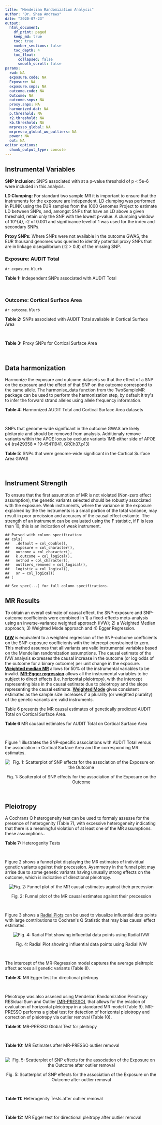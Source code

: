 ```yaml
---
title: "Mendelian Randomization Analysis"
author: "Dr. Shea Andrews"
date: "2020-07-23"
output:
  html_document:
    df_print: paged
    keep_md: true
    toc: true
    number_sections: false
    toc_depth: 4
    toc_float:
      collapsed: false
      smooth_scroll: false
params:
  rwd: NA
  exposure.code: NA
  Exposure: NA
  exposure.snps: NA
  outcome.code: NA
  Outcome: NA
  outcome.snps: NA
  proxy.snps: NA
  harmonized.dat: NA
  p.threshold: NA
  r2.threshold: NA
  kb.threshold: NA
  mrpresso_global: NA
  mrpresso_global_wo_outliers: NA
  power: NA
  out: NA
editor_options:
  chunk_output_type: console
---
```







## Instrumental Variables
**SNP Inclusion:** SNPS associated with at a p-value threshold of p < 5e-6 were included in this analysis.
<br>

**LD Clumping:** For standard two sample MR it is important to ensure that the instruments for the exposure are independent. LD clumping was performed in PLINK using the EUR samples from the 1000 Genomes Project to estimate LD between SNPs, and, amongst SNPs that have an LD above a given threshold, retain only the SNP with the lowest p-value. A clumping window of 10^{4}, r2 of 0.001 and significance level of 1 was used for the index and secondary SNPs.
<br>

**Proxy SNPs:** Where SNPs were not available in the outcome GWAS, the EUR thousand genomes was queried to identify potential proxy SNPs that are in linkage disequilibrium (r2 > 0.8) of the missing SNP.
<br>

### Exposure: AUDIT Total
`#r exposure.blurb`
<br>

**Table 1:** Independent SNPs associated with AUDIT Total
<div data-pagedtable="false">
  <script data-pagedtable-source type="application/json">
{"columns":[{"label":["SNP"],"name":[1],"type":["chr"],"align":["left"]},{"label":["CHROM"],"name":[2],"type":["dbl"],"align":["right"]},{"label":["POS"],"name":[3],"type":["dbl"],"align":["right"]},{"label":["REF"],"name":[4],"type":["chr"],"align":["left"]},{"label":["ALT"],"name":[5],"type":["chr"],"align":["left"]},{"label":["AF"],"name":[6],"type":["dbl"],"align":["right"]},{"label":["BETA"],"name":[7],"type":["dbl"],"align":["right"]},{"label":["SE"],"name":[8],"type":["dbl"],"align":["right"]},{"label":["Z"],"name":[9],"type":["dbl"],"align":["right"]},{"label":["P"],"name":[10],"type":["dbl"],"align":["right"]},{"label":["N"],"name":[11],"type":["dbl"],"align":["right"]},{"label":["TRAIT"],"name":[12],"type":["chr"],"align":["left"]}],"data":[{"1":"rs55847536","2":"1","3":"72248052","4":"A","5":"G","6":"0.39224600","7":"-0.01211140","8":"0.002641534","9":"-4.585","10":"4.545e-06","11":"140945","12":"AUDIT_Total"},{"1":"rs145186401","2":"1","3":"76879585","4":"T","5":"A","6":"0.02301560","7":"0.01278336","8":"0.002633030","9":"4.855","10":"1.203e-06","11":"141716","12":"AUDIT_Total"},{"1":"rs2390440","2":"1","3":"88625312","4":"C","5":"T","6":"0.23443800","7":"-0.01245564","8":"0.002631660","9":"-4.733","10":"2.211e-06","11":"141932","12":"AUDIT_Total"},{"1":"rs11809772","2":"1","3":"181625486","4":"A","5":"C","6":"0.11076800","7":"-0.01367530","8":"0.002654373","9":"-5.152","10":"2.582e-07","11":"139265","12":"AUDIT_Total"},{"1":"rs192227553","2":"1","3":"192064307","4":"G","5":"A","6":"0.01543210","7":"0.01217746","8":"0.002665236","9":"4.569","10":"4.895e-06","11":"138437","12":"AUDIT_Total"},{"1":"rs116258323","2":"1","3":"214449747","4":"C","5":"T","6":"0.04271170","7":"0.01407780","8":"0.002648693","9":"5.315","10":"1.067e-07","11":"139780","12":"AUDIT_Total"},{"1":"rs1260326","2":"2","3":"27730940","4":"T","5":"C","6":"0.61366100","7":"0.01873020","8":"0.002619605","9":"7.150","10":"8.664e-13","11":"141932","12":"AUDIT_Total"},{"1":"rs13389504","2":"2","3":"40369688","4":"T","5":"G","6":"0.18636700","7":"0.01219060","8":"0.002646099","9":"4.607","10":"4.090e-06","11":"140443","12":"AUDIT_Total"},{"1":"rs4953148","2":"2","3":"45152522","4":"A","5":"T","6":"0.39332400","7":"0.01478690","8":"0.002646656","9":"5.587","10":"2.314e-08","11":"139850","12":"AUDIT_Total"},{"1":"rs11677810","2":"2","3":"68066201","4":"C","5":"A","6":"0.25191500","7":"0.01232649","8":"0.002677924","9":"4.603","10":"4.167e-06","11":"137099","12":"AUDIT_Total"},{"1":"rs114658808","2":"2","3":"119423996","4":"G","5":"A","6":"0.05912220","7":"0.01292250","8":"0.002638860","9":"4.897","10":"9.723e-07","11":"141062","12":"AUDIT_Total"},{"1":"rs12474485","2":"2","3":"145810833","4":"A","5":"C","6":"0.25499100","7":"0.01217910","8":"0.002633896","9":"4.624","10":"3.765e-06","11":"141749","12":"AUDIT_Total"},{"1":"rs4853716","2":"2","3":"191361744","4":"C","5":"T","6":"0.82831800","7":"0.01212258","8":"0.002635344","9":"4.600","10":"4.220e-06","11":"141605","12":"AUDIT_Total"},{"1":"rs2302911","2":"2","3":"211455281","4":"A","5":"G","6":"0.45405000","7":"0.01342090","8":"0.002633619","9":"5.096","10":"3.463e-07","11":"141520","12":"AUDIT_Total"},{"1":"rs62244890","2":"3","3":"71611630","4":"T","5":"C","6":"0.37277700","7":"0.01323300","8":"0.002634485","9":"5.023","10":"5.079e-07","11":"141466","12":"AUDIT_Total"},{"1":"rs7618124","2":"3","3":"85548686","4":"A","5":"G","6":"0.71007600","7":"-0.01363860","8":"0.002631407","9":"-5.183","10":"2.187e-07","11":"141713","12":"AUDIT_Total"},{"1":"rs55726529","2":"3","3":"135458327","4":"A","5":"G","6":"0.09938340","7":"-0.01248370","8":"0.002719177","9":"-4.591","10":"4.409e-06","11":"132942","12":"AUDIT_Total"},{"1":"rs1920650","2":"3","3":"160335588","4":"T","5":"C","6":"0.30047400","7":"0.01482480","8":"0.002629442","9":"5.638","10":"1.717e-08","11":"141678","12":"AUDIT_Total"},{"1":"rs11940694","2":"4","3":"39414993","4":"A","5":"G","6":"0.60549300","7":"0.02478080","8":"0.002643005","9":"9.376","10":"6.834e-21","11":"138206","12":"AUDIT_Total"},{"1":"rs144198753","2":"4","3":"99713350","4":"C","5":"T","6":"0.00670047","7":"-0.03076248","8":"0.002606990","9":"-11.800","10":"3.887e-32","11":"140814","12":"AUDIT_Total"},{"1":"rs11733695","2":"4","3":"100122916","4":"G","5":"A","6":"0.00543085","7":"-0.02971133","8":"0.002601920","9":"-11.419","10":"3.370e-30","11":"141581","12":"AUDIT_Total"},{"1":"rs13135092","2":"4","3":"103198082","4":"A","5":"G","6":"0.05434780","7":"-0.01991090","8":"0.002623302","9":"-7.590","10":"3.198e-14","11":"141289","12":"AUDIT_Total"},{"1":"rs6533629","2":"4","3":"113494607","4":"G","5":"A","6":"0.39712300","7":"-0.01294953","8":"0.002671660","9":"-4.847","10":"1.253e-06","11":"137616","12":"AUDIT_Total"},{"1":"rs1457755","2":"5","3":"113637974","4":"T","5":"C","6":"0.55426500","7":"-0.01400920","8":"0.002634787","9":"-5.317","10":"1.056e-07","11":"141273","12":"AUDIT_Total"},{"1":"rs9372625","2":"6","3":"98344031","4":"G","5":"A","6":"0.33467600","7":"0.01403988","8":"0.002642552","9":"5.313","10":"1.080e-07","11":"140438","12":"AUDIT_Total"},{"1":"rs11984030","2":"7","3":"6354656","4":"A","5":"G","6":"0.46143900","7":"-0.01254150","8":"0.002675809","9":"-4.687","10":"2.769e-06","11":"137272","12":"AUDIT_Total"},{"1":"rs10227687","2":"7","3":"38741626","4":"G","5":"A","6":"0.61555200","7":"0.01292938","8":"0.002639727","9":"4.898","10":"9.675e-07","11":"140968","12":"AUDIT_Total"},{"1":"rs79931145","2":"7","3":"137122009","4":"C","5":"T","6":"0.02647810","7":"-0.01248956","8":"0.002631596","9":"-4.746","10":"2.079e-06","11":"141932","12":"AUDIT_Total"},{"1":"rs2622237","2":"7","3":"153489069","4":"A","5":"G","6":"0.39726300","7":"0.01217490","8":"0.002660016","9":"4.577","10":"4.708e-06","11":"138981","12":"AUDIT_Total"},{"1":"rs35040843","2":"8","3":"93341497","4":"C","5":"T","6":"0.30359100","7":"0.01471763","8":"0.002653260","9":"5.547","10":"2.909e-08","11":"139169","12":"AUDIT_Total"},{"1":"rs143011682","2":"8","3":"126831783","4":"A","5":"G","6":"0.11504900","7":"-0.01230210","8":"0.002637111","9":"-4.665","10":"3.084e-06","11":"141378","12":"AUDIT_Total"},{"1":"rs13266268","2":"8","3":"142611971","4":"C","5":"T","6":"0.40148800","7":"-0.01273468","8":"0.002776255","9":"-4.587","10":"4.507e-06","11":"127488","12":"AUDIT_Total"},{"1":"rs3138496","2":"9","3":"92219801","4":"C","5":"T","6":"0.05003810","7":"0.01294572","8":"0.002630710","9":"4.921","10":"8.598e-07","11":"141932","12":"AUDIT_Total"},{"1":"rs148575582","2":"9","3":"122062643","4":"T","5":"C","6":"0.01686620","7":"0.01275960","8":"0.002657686","9":"4.801","10":"1.578e-06","11":"139105","12":"AUDIT_Total"},{"1":"rs147311119","2":"10","3":"9404825","4":"C","5":"G","6":"0.03336960","7":"-0.01216210","8":"0.002634200","9":"-4.617","10":"3.898e-06","11":"141720","12":"AUDIT_Total"},{"1":"rs7078436","2":"10","3":"30378863","4":"A","5":"G","6":"0.27403000","7":"-0.01508130","8":"0.002628329","9":"-5.738","10":"9.583e-09","11":"141745","12":"AUDIT_Total"},{"1":"rs2017064","2":"11","3":"41455386","4":"C","5":"T","6":"0.67373700","7":"0.01247393","8":"0.002663662","9":"4.683","10":"2.823e-06","11":"138540","12":"AUDIT_Total"},{"1":"rs2293576","2":"11","3":"47434986","4":"G","5":"A","6":"0.32902900","7":"0.01535348","8":"0.002632176","9":"5.833","10":"5.454e-09","11":"141275","12":"AUDIT_Total"},{"1":"rs12795307","2":"11","3":"72506324","4":"G","5":"A","6":"0.26040100","7":"0.01208207","8":"0.002635705","9":"4.584","10":"4.572e-06","11":"141575","12":"AUDIT_Total"},{"1":"rs7948028","2":"11","3":"113328681","4":"A","5":"C","6":"0.27900700","7":"-0.01389140","8":"0.002638447","9":"-5.265","10":"1.406e-07","11":"140906","12":"AUDIT_Total"},{"1":"rs1042725","2":"12","3":"66358347","4":"C","5":"T","6":"0.45995600","7":"-0.01217656","8":"0.002632200","9":"-4.626","10":"3.725e-06","11":"141932","12":"AUDIT_Total"},{"1":"rs73519744","2":"13","3":"71536531","4":"A","5":"G","6":"0.05117970","7":"0.01327340","8":"0.002640430","9":"5.027","10":"4.987e-07","11":"140822","12":"AUDIT_Total"},{"1":"rs117750242","2":"13","3":"109806518","4":"C","5":"T","6":"0.00706522","7":"0.01237358","8":"0.002641105","9":"4.685","10":"2.794e-06","11":"140936","12":"AUDIT_Total"},{"1":"rs1319338","2":"15","3":"26449418","4":"T","5":"A","6":"0.06694640","7":"-0.01299030","8":"0.002633347","9":"-4.933","10":"8.104e-07","11":"141639","12":"AUDIT_Total"},{"1":"rs701455","2":"15","3":"46816049","4":"G","5":"A","6":"0.57415500","7":"-0.01327660","8":"0.002630072","9":"-5.048","10":"4.464e-07","11":"141932","12":"AUDIT_Total"},{"1":"rs72771074","2":"16","3":"20002523","4":"A","5":"C","6":"0.29574400","7":"0.01409940","8":"0.002639345","9":"5.342","10":"9.197e-08","11":"140767","12":"AUDIT_Total"},{"1":"rs11862597","2":"16","3":"30490854","4":"G","5":"A","6":"0.12386200","7":"-0.01322155","8":"0.002630631","9":"-5.026","10":"4.997e-07","11":"141883","12":"AUDIT_Total"},{"1":"rs74980679","2":"16","3":"71779310","4":"G","5":"T","6":"0.12050800","7":"0.01219096","8":"0.002635883","9":"4.625","10":"3.747e-06","11":"141533","12":"AUDIT_Total"},{"1":"rs12936842","2":"17","3":"7553383","4":"A","5":"T","6":"0.26744600","7":"-0.01245840","8":"0.002658641","9":"-4.686","10":"2.790e-06","11":"139067","12":"AUDIT_Total"},{"1":"rs62062288","2":"17","3":"44096553","4":"G","5":"A","6":"0.13753600","7":"-0.01645099","8":"0.002650821","9":"-6.206","10":"5.430e-10","11":"139072","12":"AUDIT_Total"},{"1":"rs6507054","2":"18","3":"31248323","4":"T","5":"C","6":"0.56820000","7":"-0.01236280","8":"0.002637114","9":"-4.688","10":"2.754e-06","11":"141365","12":"AUDIT_Total"},{"1":"rs492602","2":"19","3":"49206417","4":"A","5":"G","6":"0.38356900","7":"0.01463750","8":"0.002627447","9":"5.571","10":"2.526e-08","11":"141932","12":"AUDIT_Total"},{"1":"rs12329964","2":"22","3":"19959033","4":"G","5":"A","6":"0.16630300","7":"0.01224455","8":"0.002636070","9":"4.645","10":"3.409e-06","11":"141502","12":"AUDIT_Total"},{"1":"rs2412970","2":"22","3":"30486826","4":"A","5":"G","6":"0.52143100","7":"0.01219000","8":"0.002632824","9":"4.630","10":"3.654e-06","11":"141862","12":"AUDIT_Total"},{"1":"rs9607805","2":"22","3":"41854446","4":"C","5":"T","6":"0.73870300","7":"0.01410817","8":"0.002640990","9":"5.342","10":"9.205e-08","11":"140590","12":"AUDIT_Total"}],"options":{"columns":{"min":{},"max":[10]},"rows":{"min":[10],"max":[10]},"pages":{}}}
  </script>
</div>
<br>

### Outcome: Cortical Surface Area
`#r outcome.blurb`
<br>

**Table 2:** SNPs associated with AUDIT Total avaliable in Cortical Surface Area
<div data-pagedtable="false">
  <script data-pagedtable-source type="application/json">
{"columns":[{"label":["SNP"],"name":[1],"type":["chr"],"align":["left"]},{"label":["CHROM"],"name":[2],"type":["dbl"],"align":["right"]},{"label":["POS"],"name":[3],"type":["dbl"],"align":["right"]},{"label":["REF"],"name":[4],"type":["chr"],"align":["left"]},{"label":["ALT"],"name":[5],"type":["chr"],"align":["left"]},{"label":["AF"],"name":[6],"type":["dbl"],"align":["right"]},{"label":["BETA"],"name":[7],"type":["dbl"],"align":["right"]},{"label":["SE"],"name":[8],"type":["dbl"],"align":["right"]},{"label":["Z"],"name":[9],"type":["dbl"],"align":["right"]},{"label":["P"],"name":[10],"type":["dbl"],"align":["right"]},{"label":["N"],"name":[11],"type":["dbl"],"align":["right"]},{"label":["TRAIT"],"name":[12],"type":["chr"],"align":["left"]}],"data":[{"1":"rs55847536","2":"1","3":"72248052","4":"A","5":"G","6":"0.4213","7":"6.8758","8":"113.6226","9":"0.0605144","10":"9.517e-01","11":"31816","12":"Cortical_Surface_Area"},{"1":"rs145186401","2":"1","3":"76879585","4":"T","5":"A","6":"0.0117","7":"62.3864","8":"601.5590","9":"0.1037079","10":"9.174e-01","11":"27902","12":"Cortical_Surface_Area"},{"1":"rs2390440","2":"1","3":"88625312","4":"C","5":"T","6":"0.2310","7":"-98.2376","8":"129.5730","9":"-0.7581641","10":"4.484e-01","11":"32176","12":"Cortical_Surface_Area"},{"1":"rs11809772","2":"1","3":"181625486","4":"A","5":"C","6":"0.1372","7":"-81.8254","8":"160.8238","9":"-0.5087890","10":"6.109e-01","11":"32585","12":"Cortical_Surface_Area"},{"1":"rs192227553","2":"1","3":"192064307","4":"G","5":"A","6":"0.0188","7":"154.6325","8":"575.2283","9":"0.2688194","10":"7.881e-01","11":"21283","12":"Cortical_Surface_Area"},{"1":"rs116258323","2":"1","3":"214449747","4":"C","5":"T","6":"0.0590","7":"115.1444","8":"242.7804","9":"0.4742739","10":"6.353e-01","11":"32176","12":"Cortical_Surface_Area"},{"1":"rs1260326","2":"2","3":"27730940","4":"T","5":"C","6":"0.6046","7":"48.6835","8":"111.7372","9":"0.4356960","10":"6.631e-01","11":"32176","12":"Cortical_Surface_Area"},{"1":"rs13389504","2":"2","3":"40369688","4":"T","5":"G","6":"0.1930","7":"207.0100","8":"138.6608","9":"1.4929200","10":"1.355e-01","11":"32176","12":"Cortical_Surface_Area"},{"1":"rs4953148","2":"2","3":"45152522","4":"A","5":"T","6":"0.3179","7":"216.7060","8":"118.7964","9":"1.8241800","10":"6.813e-02","11":"32176","12":"Cortical_Surface_Area"},{"1":"rs11677810","2":"2","3":"68066201","4":"C","5":"A","6":"0.2462","7":"204.5349","8":"133.0018","9":"1.5378356","10":"1.241e-01","11":"31816","12":"Cortical_Surface_Area"},{"1":"rs114658808","2":"2","3":"119423996","4":"G","5":"A","6":"0.0327","7":"632.2318","8":"332.5157","9":"1.9013592","10":"5.725e-02","11":"32176","12":"Cortical_Surface_Area"},{"1":"rs12474485","2":"2","3":"145810833","4":"A","5":"C","6":"0.3104","7":"192.5130","8":"117.8358","9":"1.6337400","10":"1.023e-01","11":"32176","12":"Cortical_Surface_Area"},{"1":"rs4853716","2":"2","3":"191361744","4":"C","5":"T","6":"0.7635","7":"-150.9932","8":"131.3484","9":"-1.1495625","10":"2.503e-01","11":"30818","12":"Cortical_Surface_Area"},{"1":"rs2302911","2":"2","3":"211455281","4":"A","5":"G","6":"0.4876","7":"175.0390","8":"111.2980","9":"1.5727000","10":"1.158e-01","11":"30818","12":"Cortical_Surface_Area"},{"1":"rs62244890","2":"3","3":"71611630","4":"T","5":"C","6":"0.4100","7":"358.9870","8":"111.6259","9":"3.2159900","10":"1.300e-03","11":"32176","12":"Cortical_Surface_Area"},{"1":"rs7618124","2":"3","3":"85548686","4":"A","5":"G","6":"0.6491","7":"-204.0780","8":"114.9844","9":"-1.7748300","10":"7.593e-02","11":"32176","12":"Cortical_Surface_Area"},{"1":"rs55726529","2":"3","3":"135458327","4":"A","5":"G","6":"0.1059","7":"16.2077","8":"207.8597","9":"0.0779742","10":"9.378e-01","11":"29381","12":"Cortical_Surface_Area"},{"1":"rs1920650","2":"3","3":"160335588","4":"T","5":"C","6":"0.3014","7":"108.1950","8":"118.8333","9":"0.9104810","10":"3.626e-01","11":"32176","12":"Cortical_Surface_Area"},{"1":"rs11940694","2":"4","3":"39414993","4":"A","5":"G","6":"0.5892","7":"-94.7533","8":"111.1163","9":"-0.8527400","10":"3.938e-01","11":"32176","12":"Cortical_Surface_Area"},{"1":"rs11733695","2":"4","3":"100122916","4":"G","5":"A","6":"0.0148","7":"-411.3765","8":"528.0505","9":"-0.7790476","10":"4.360e-01","11":"29608","12":"Cortical_Surface_Area"},{"1":"rs13135092","2":"4","3":"103198082","4":"A","5":"G","6":"0.0781","7":"876.4060","8":"214.1914","9":"4.0917000","10":"4.282e-05","11":"32176","12":"Cortical_Surface_Area"},{"1":"rs6533629","2":"4","3":"113494607","4":"G","5":"A","6":"0.4227","7":"-181.7450","8":"112.0588","9":"-1.6218717","10":"1.048e-01","11":"32176","12":"Cortical_Surface_Area"},{"1":"rs1457755","2":"5","3":"113637974","4":"T","5":"C","6":"0.5634","7":"-26.3178","8":"109.9293","9":"-0.2394070","10":"8.108e-01","11":"32176","12":"Cortical_Surface_Area"},{"1":"rs9372625","2":"6","3":"98344031","4":"G","5":"A","6":"0.3803","7":"17.7999","8":"114.4507","9":"0.1555246","10":"8.764e-01","11":"32176","12":"Cortical_Surface_Area"},{"1":"rs11984030","2":"7","3":"6354656","4":"A","5":"G","6":"0.4524","7":"-26.1216","8":"119.0099","9":"-0.2194910","10":"8.263e-01","11":"31007","12":"Cortical_Surface_Area"},{"1":"rs10227687","2":"7","3":"38741626","4":"G","5":"A","6":"0.5914","7":"-125.6005","8":"111.5882","9":"-1.1255715","10":"2.603e-01","11":"32176","12":"Cortical_Surface_Area"},{"1":"rs2622237","2":"7","3":"153489069","4":"A","5":"G","6":"0.4098","7":"-85.6996","8":"139.3434","9":"-0.6150240","10":"5.385e-01","11":"23432","12":"Cortical_Surface_Area"},{"1":"rs35040843","2":"8","3":"93341497","4":"C","5":"T","6":"0.2806","7":"383.4658","8":"123.5514","9":"3.1036945","10":"1.911e-03","11":"32176","12":"Cortical_Surface_Area"},{"1":"rs143011682","2":"8","3":"126831783","4":"A","5":"G","6":"0.1192","7":"40.2834","8":"211.1503","9":"0.1907810","10":"8.487e-01","11":"22230","12":"Cortical_Surface_Area"},{"1":"rs13266268","2":"8","3":"142611971","4":"C","5":"T","6":"0.3749","7":"36.0441","8":"118.3839","9":"0.3044679","10":"7.608e-01","11":"32176","12":"Cortical_Surface_Area"},{"1":"rs3138496","2":"9","3":"92219801","4":"C","5":"T","6":"0.0652","7":"378.4589","8":"255.3729","9":"1.4819854","10":"1.383e-01","11":"29918","12":"Cortical_Surface_Area"},{"1":"rs148575582","2":"9","3":"122062643","4":"T","5":"C","6":"0.0251","7":"-564.7770","8":"472.4791","9":"-1.1953500","10":"2.320e-01","11":"22738","12":"Cortical_Surface_Area"},{"1":"rs147311119","2":"10","3":"9404825","4":"C","5":"G","6":"0.0286","7":"135.7780","8":"342.4026","9":"0.3965460","10":"6.917e-01","11":"32176","12":"Cortical_Surface_Area"},{"1":"rs7078436","2":"10","3":"30378863","4":"A","5":"G","6":"0.3437","7":"-186.6500","8":"115.4199","9":"-1.6171400","10":"1.058e-01","11":"32176","12":"Cortical_Surface_Area"},{"1":"rs2017064","2":"11","3":"41455386","4":"C","5":"T","6":"0.6217","7":"-246.3479","8":"117.4582","9":"-2.0973240","10":"3.596e-02","11":"32176","12":"Cortical_Surface_Area"},{"1":"rs2293576","2":"11","3":"47434986","4":"G","5":"A","6":"0.3350","7":"-99.1652","8":"115.8933","9":"-0.8556595","10":"3.922e-01","11":"32176","12":"Cortical_Surface_Area"},{"1":"rs12795307","2":"11","3":"72506324","4":"G","5":"A","6":"0.3354","7":"173.6775","8":"116.5275","9":"1.4904422","10":"1.361e-01","11":"32176","12":"Cortical_Surface_Area"},{"1":"rs7948028","2":"11","3":"113328681","4":"A","5":"C","6":"0.3694","7":"164.5370","8":"113.4649","9":"1.4501100","10":"1.470e-01","11":"32176","12":"Cortical_Surface_Area"},{"1":"rs1042725","2":"12","3":"66358347","4":"C","5":"T","6":"0.4932","7":"-979.5130","8":"109.6562","9":"-8.9325820","10":"4.162e-19","11":"32176","12":"Cortical_Surface_Area"},{"1":"rs73519744","2":"13","3":"71536531","4":"A","5":"G","6":"0.0657","7":"270.4780","8":"233.7310","9":"1.1572200","10":"2.472e-01","11":"31984","12":"Cortical_Surface_Area"},{"1":"rs117750242","2":"13","3":"109806518","4":"C","5":"T","6":"0.0139","7":"-194.5947","8":"616.7111","9":"-0.3155362","10":"7.524e-01","11":"21063","12":"Cortical_Surface_Area"},{"1":"rs1319338","2":"15","3":"26449418","4":"T","5":"A","6":"0.0873","7":"130.7006","8":"203.9920","9":"0.6407143","10":"5.217e-01","11":"31790","12":"Cortical_Surface_Area"},{"1":"rs701455","2":"15","3":"46816049","4":"G","5":"A","6":"0.5432","7":"-238.7776","8":"112.1619","9":"-2.1288655","10":"3.327e-02","11":"32176","12":"Cortical_Surface_Area"},{"1":"rs72771074","2":"16","3":"20002523","4":"A","5":"C","6":"0.2593","7":"186.9760","8":"127.8899","9":"1.4620100","10":"1.437e-01","11":"32176","12":"Cortical_Surface_Area"},{"1":"rs11862597","2":"16","3":"30490854","4":"G","5":"A","6":"0.1389","7":"-340.3664","8":"165.8967","9":"-2.0516767","10":"4.020e-02","11":"30040","12":"Cortical_Surface_Area"},{"1":"rs74980679","2":"16","3":"71779310","4":"G","5":"T","6":"0.1400","7":"-47.9553","8":"162.9844","9":"-0.2942325","10":"7.686e-01","11":"31943","12":"Cortical_Surface_Area"},{"1":"rs12936842","2":"17","3":"7553383","4":"A","5":"T","6":"0.3069","7":"-91.4001","8":"123.9825","9":"-0.7372020","10":"4.610e-01","11":"32176","12":"Cortical_Surface_Area"},{"1":"rs6507054","2":"18","3":"31248323","4":"T","5":"C","6":"0.5855","7":"-184.0290","8":"111.4039","9":"-1.6519100","10":"9.855e-02","11":"32176","12":"Cortical_Surface_Area"},{"1":"rs492602","2":"19","3":"49206417","4":"A","5":"G","6":"0.4797","7":"-14.9980","8":"111.0313","9":"-0.1350790","10":"8.925e-01","11":"32176","12":"Cortical_Surface_Area"},{"1":"rs12329964","2":"22","3":"19959033","4":"G","5":"A","6":"0.1634","7":"-309.3587","8":"147.0225","9":"-2.1041589","10":"3.536e-02","11":"32176","12":"Cortical_Surface_Area"},{"1":"rs2412970","2":"22","3":"30486826","4":"A","5":"G","6":"0.4546","7":"56.8582","8":"109.1608","9":"0.5208660","10":"6.025e-01","11":"32176","12":"Cortical_Surface_Area"},{"1":"rs9607805","2":"22","3":"41854446","4":"C","5":"T","6":"0.7167","7":"285.8707","8":"126.3018","9":"2.2633937","10":"2.361e-02","11":"32176","12":"Cortical_Surface_Area"},{"1":"rs144198753","2":"NA","3":"NA","4":"NA","5":"NA","6":"NA","7":"NA","8":"NA","9":"NA","10":"NA","11":"NA","12":"NA"},{"1":"rs79931145","2":"NA","3":"NA","4":"NA","5":"NA","6":"NA","7":"NA","8":"NA","9":"NA","10":"NA","11":"NA","12":"NA"},{"1":"rs62062288","2":"NA","3":"NA","4":"NA","5":"NA","6":"NA","7":"NA","8":"NA","9":"NA","10":"NA","11":"NA","12":"NA"}],"options":{"columns":{"min":{},"max":[10]},"rows":{"min":[10],"max":[10]},"pages":{}}}
  </script>
</div>
<br>

**Table 3:** Proxy SNPs for Cortical Surface Area
<div data-pagedtable="false">
  <script data-pagedtable-source type="application/json">
{"columns":[{"label":["proxy.outcome"],"name":[1],"type":["lgl"],"align":["right"]},{"label":["target_snp"],"name":[2],"type":["chr"],"align":["left"]},{"label":["proxy_snp"],"name":[3],"type":["lgl"],"align":["right"]},{"label":["ld.r2"],"name":[4],"type":["lgl"],"align":["right"]},{"label":["Dprime"],"name":[5],"type":["lgl"],"align":["right"]},{"label":["ref.proxy"],"name":[6],"type":["lgl"],"align":["right"]},{"label":["alt.proxy"],"name":[7],"type":["lgl"],"align":["right"]},{"label":["CHROM"],"name":[8],"type":["lgl"],"align":["right"]},{"label":["POS"],"name":[9],"type":["lgl"],"align":["right"]},{"label":["ALT.proxy"],"name":[10],"type":["lgl"],"align":["right"]},{"label":["REF.proxy"],"name":[11],"type":["lgl"],"align":["right"]},{"label":["AF"],"name":[12],"type":["lgl"],"align":["right"]},{"label":["BETA"],"name":[13],"type":["lgl"],"align":["right"]},{"label":["SE"],"name":[14],"type":["lgl"],"align":["right"]},{"label":["P"],"name":[15],"type":["lgl"],"align":["right"]},{"label":["N"],"name":[16],"type":["lgl"],"align":["right"]},{"label":["ref"],"name":[17],"type":["lgl"],"align":["right"]},{"label":["alt"],"name":[18],"type":["lgl"],"align":["right"]},{"label":["ALT"],"name":[19],"type":["lgl"],"align":["right"]},{"label":["REF"],"name":[20],"type":["lgl"],"align":["right"]},{"label":["PHASE"],"name":[21],"type":["lgl"],"align":["right"]}],"data":[{"1":"NA","2":"rs144198753","3":"NA","4":"NA","5":"NA","6":"NA","7":"NA","8":"NA","9":"NA","10":"NA","11":"NA","12":"NA","13":"NA","14":"NA","15":"NA","16":"NA","17":"NA","18":"NA","19":"NA","20":"NA","21":"NA"},{"1":"NA","2":"rs79931145","3":"NA","4":"NA","5":"NA","6":"NA","7":"NA","8":"NA","9":"NA","10":"NA","11":"NA","12":"NA","13":"NA","14":"NA","15":"NA","16":"NA","17":"NA","18":"NA","19":"NA","20":"NA","21":"NA"},{"1":"NA","2":"rs62062288","3":"NA","4":"NA","5":"NA","6":"NA","7":"NA","8":"NA","9":"NA","10":"NA","11":"NA","12":"NA","13":"NA","14":"NA","15":"NA","16":"NA","17":"NA","18":"NA","19":"NA","20":"NA","21":"NA"}],"options":{"columns":{"min":{},"max":[10]},"rows":{"min":[10],"max":[10]},"pages":{}}}
  </script>
</div>
<br>

## Data harmonization
Harmonize the exposure and outcome datasets so that the effect of a SNP on the exposure and the effect of that SNP on the outcome correspond to the same allele. The harmonise_data function from the TwoSampleMR package can be used to perform the harmonization step, by default it try's to infer the forward strand alleles using allele frequency information.
<br>

**Table 4:** Harmonized AUDIT Total and Cortical Surface Area datasets
<div data-pagedtable="false">
  <script data-pagedtable-source type="application/json">
{"columns":[{"label":["SNP"],"name":[1],"type":["chr"],"align":["left"]},{"label":["effect_allele.exposure"],"name":[2],"type":["chr"],"align":["left"]},{"label":["other_allele.exposure"],"name":[3],"type":["chr"],"align":["left"]},{"label":["effect_allele.outcome"],"name":[4],"type":["chr"],"align":["left"]},{"label":["other_allele.outcome"],"name":[5],"type":["chr"],"align":["left"]},{"label":["beta.exposure"],"name":[6],"type":["dbl"],"align":["right"]},{"label":["beta.outcome"],"name":[7],"type":["dbl"],"align":["right"]},{"label":["eaf.exposure"],"name":[8],"type":["dbl"],"align":["right"]},{"label":["eaf.outcome"],"name":[9],"type":["dbl"],"align":["right"]},{"label":["remove"],"name":[10],"type":["lgl"],"align":["right"]},{"label":["palindromic"],"name":[11],"type":["lgl"],"align":["right"]},{"label":["ambiguous"],"name":[12],"type":["lgl"],"align":["right"]},{"label":["id.outcome"],"name":[13],"type":["chr"],"align":["left"]},{"label":["chr.outcome"],"name":[14],"type":["dbl"],"align":["right"]},{"label":["pos.outcome"],"name":[15],"type":["dbl"],"align":["right"]},{"label":["se.outcome"],"name":[16],"type":["dbl"],"align":["right"]},{"label":["z.outcome"],"name":[17],"type":["dbl"],"align":["right"]},{"label":["pval.outcome"],"name":[18],"type":["dbl"],"align":["right"]},{"label":["samplesize.outcome"],"name":[19],"type":["dbl"],"align":["right"]},{"label":["outcome"],"name":[20],"type":["chr"],"align":["left"]},{"label":["mr_keep.outcome"],"name":[21],"type":["lgl"],"align":["right"]},{"label":["pval_origin.outcome"],"name":[22],"type":["chr"],"align":["left"]},{"label":["chr.exposure"],"name":[23],"type":["dbl"],"align":["right"]},{"label":["pos.exposure"],"name":[24],"type":["dbl"],"align":["right"]},{"label":["se.exposure"],"name":[25],"type":["dbl"],"align":["right"]},{"label":["z.exposure"],"name":[26],"type":["dbl"],"align":["right"]},{"label":["pval.exposure"],"name":[27],"type":["dbl"],"align":["right"]},{"label":["samplesize.exposure"],"name":[28],"type":["dbl"],"align":["right"]},{"label":["exposure"],"name":[29],"type":["chr"],"align":["left"]},{"label":["mr_keep.exposure"],"name":[30],"type":["lgl"],"align":["right"]},{"label":["pval_origin.exposure"],"name":[31],"type":["chr"],"align":["left"]},{"label":["id.exposure"],"name":[32],"type":["chr"],"align":["left"]},{"label":["action"],"name":[33],"type":["dbl"],"align":["right"]},{"label":["mr_keep"],"name":[34],"type":["lgl"],"align":["right"]},{"label":["pt"],"name":[35],"type":["dbl"],"align":["right"]},{"label":["pleitropy_keep"],"name":[36],"type":["lgl"],"align":["right"]},{"label":["mrpresso_RSSobs"],"name":[37],"type":["dbl"],"align":["right"]},{"label":["mrpresso_pval"],"name":[38],"type":["chr"],"align":["left"]},{"label":["mrpresso_keep"],"name":[39],"type":["lgl"],"align":["right"]}],"data":[{"1":"rs10227687","2":"A","3":"G","4":"A","5":"G","6":"0.01292938","7":"-125.6005","8":"0.61555200","9":"0.5914","10":"FALSE","11":"FALSE","12":"FALSE","13":"wv2rQa","14":"7","15":"38741626","16":"111.5882","17":"-1.1255715","18":"2.603e-01","19":"32176","20":"Grasby2020surfarea","21":"TRUE","22":"reported","23":"7","24":"38741626","25":"0.002639727","26":"4.898","27":"9.675e-07","28":"140968","29":"SanchezRoige2019auditt23andMe","30":"TRUE","31":"reported","32":"z5r2kf","33":"2","34":"TRUE","35":"5e-06","36":"TRUE","37":"3.590763e+04","38":"1","39":"TRUE"},{"1":"rs1042725","2":"T","3":"C","4":"T","5":"C","6":"-0.01217656","7":"-979.5130","8":"0.45995600","9":"0.4932","10":"FALSE","11":"FALSE","12":"FALSE","13":"wv2rQa","14":"12","15":"66358347","16":"109.6562","17":"-8.9325820","18":"4.162e-19","19":"32176","20":"Grasby2020surfarea","21":"TRUE","22":"reported","23":"12","24":"66358347","25":"0.002632200","26":"-4.626","27":"3.725e-06","28":"141932","29":"SanchezRoige2019auditt23andMe","30":"TRUE","31":"reported","32":"z5r2kf","33":"2","34":"TRUE","35":"5e-06","36":"FALSE","37":"NA","38":"NA","39":"NA"},{"1":"rs114658808","2":"A","3":"G","4":"A","5":"G","6":"0.01292250","7":"632.2318","8":"0.05912220","9":"0.0327","10":"FALSE","11":"FALSE","12":"FALSE","13":"wv2rQa","14":"2","15":"119423996","16":"332.5157","17":"1.9013592","18":"5.725e-02","19":"32176","20":"Grasby2020surfarea","21":"TRUE","22":"reported","23":"2","24":"119423996","25":"0.002638860","26":"4.897","27":"9.723e-07","28":"141062","29":"SanchezRoige2019auditt23andMe","30":"TRUE","31":"reported","32":"z5r2kf","33":"2","34":"TRUE","35":"5e-06","36":"TRUE","37":"3.303256e+05","38":"1","39":"TRUE"},{"1":"rs116258323","2":"T","3":"C","4":"T","5":"C","6":"0.01407780","7":"115.1444","8":"0.04271170","9":"0.0590","10":"FALSE","11":"FALSE","12":"FALSE","13":"wv2rQa","14":"1","15":"214449747","16":"242.7804","17":"0.4742739","18":"6.353e-01","19":"32176","20":"Grasby2020surfarea","21":"TRUE","22":"reported","23":"1","24":"214449747","25":"0.002648693","26":"5.315","27":"1.067e-07","28":"139780","29":"SanchezRoige2019auditt23andMe","30":"TRUE","31":"reported","32":"z5r2kf","33":"2","34":"TRUE","35":"5e-06","36":"TRUE","37":"2.607900e+03","38":"1","39":"TRUE"},{"1":"rs11677810","2":"A","3":"C","4":"A","5":"C","6":"0.01232649","7":"204.5349","8":"0.25191500","9":"0.2462","10":"FALSE","11":"FALSE","12":"FALSE","13":"wv2rQa","14":"2","15":"68066201","16":"133.0018","17":"1.5378356","18":"1.241e-01","19":"31816","20":"Grasby2020surfarea","21":"TRUE","22":"reported","23":"2","24":"68066201","25":"0.002677924","26":"4.603","27":"4.167e-06","28":"137099","29":"SanchezRoige2019auditt23andMe","30":"TRUE","31":"reported","32":"z5r2kf","33":"2","34":"TRUE","35":"5e-06","36":"TRUE","37":"2.266915e+04","38":"1","39":"TRUE"},{"1":"rs11733695","2":"A","3":"G","4":"A","5":"G","6":"-0.02971133","7":"-411.3765","8":"0.00543085","9":"0.0148","10":"FALSE","11":"FALSE","12":"FALSE","13":"wv2rQa","14":"4","15":"100122916","16":"528.0505","17":"-0.7790476","18":"4.360e-01","19":"29608","20":"Grasby2020surfarea","21":"TRUE","22":"reported","23":"4","24":"100122916","25":"0.002601920","26":"-11.419","27":"3.370e-30","28":"141581","29":"SanchezRoige2019auditt23andMe","30":"TRUE","31":"reported","32":"z5r2kf","33":"2","34":"TRUE","35":"5e-06","36":"TRUE","37":"7.678605e+04","38":"1","39":"TRUE"},{"1":"rs117750242","2":"T","3":"C","4":"T","5":"C","6":"0.01237358","7":"-194.5947","8":"0.00706522","9":"0.0139","10":"FALSE","11":"FALSE","12":"FALSE","13":"wv2rQa","14":"13","15":"109806518","16":"616.7111","17":"-0.3155362","18":"7.524e-01","19":"21063","20":"Grasby2020surfarea","21":"TRUE","22":"reported","23":"13","24":"109806518","25":"0.002641105","26":"4.685","27":"2.794e-06","28":"140936","29":"SanchezRoige2019auditt23andMe","30":"TRUE","31":"reported","32":"z5r2kf","33":"2","34":"TRUE","35":"5e-06","36":"TRUE","37":"6.319448e+04","38":"1","39":"TRUE"},{"1":"rs11809772","2":"C","3":"A","4":"C","5":"A","6":"-0.01367530","7":"-81.8254","8":"0.11076800","9":"0.1372","10":"FALSE","11":"FALSE","12":"FALSE","13":"wv2rQa","14":"1","15":"181625486","16":"160.8238","17":"-0.5087890","18":"6.109e-01","19":"32585","20":"Grasby2020surfarea","21":"TRUE","22":"reported","23":"1","24":"181625486","25":"0.002654373","26":"-5.152","27":"2.582e-07","28":"139265","29":"SanchezRoige2019auditt23andMe","30":"TRUE","31":"reported","32":"z5r2kf","33":"2","34":"TRUE","35":"5e-06","36":"TRUE","37":"3.815353e+02","38":"1","39":"TRUE"},{"1":"rs11862597","2":"A","3":"G","4":"A","5":"G","6":"-0.01322155","7":"-340.3664","8":"0.12386200","9":"0.1389","10":"FALSE","11":"FALSE","12":"FALSE","13":"wv2rQa","14":"16","15":"30490854","16":"165.8967","17":"-2.0516767","18":"4.020e-02","19":"30040","20":"Grasby2020surfarea","21":"TRUE","22":"reported","23":"16","24":"30490854","25":"0.002630631","26":"-5.026","27":"4.997e-07","28":"141883","29":"SanchezRoige2019auditt23andMe","30":"TRUE","31":"reported","32":"z5r2kf","33":"2","34":"TRUE","35":"5e-06","36":"TRUE","37":"8.022722e+04","38":"1","39":"TRUE"},{"1":"rs11940694","2":"G","3":"A","4":"G","5":"A","6":"0.02478080","7":"-94.7533","8":"0.60549300","9":"0.5892","10":"FALSE","11":"FALSE","12":"FALSE","13":"wv2rQa","14":"4","15":"39414993","16":"111.1163","17":"-0.8527400","18":"3.938e-01","19":"32176","20":"Grasby2020surfarea","21":"TRUE","22":"reported","23":"4","24":"39414993","25":"0.002643005","26":"9.376","27":"6.834e-21","28":"138206","29":"SanchezRoige2019auditt23andMe","30":"TRUE","31":"reported","32":"z5r2kf","33":"2","34":"TRUE","35":"5e-06","36":"TRUE","37":"5.262810e+04","38":"1","39":"TRUE"},{"1":"rs11984030","2":"G","3":"A","4":"G","5":"A","6":"-0.01254150","7":"-26.1216","8":"0.46143900","9":"0.4524","10":"FALSE","11":"FALSE","12":"FALSE","13":"wv2rQa","14":"7","15":"6354656","16":"119.0099","17":"-0.2194910","18":"8.263e-01","19":"31007","20":"Grasby2020surfarea","21":"TRUE","22":"reported","23":"7","24":"6354656","25":"0.002675809","26":"-4.687","27":"2.769e-06","28":"137272","29":"SanchezRoige2019auditt23andMe","30":"TRUE","31":"reported","32":"z5r2kf","33":"2","34":"TRUE","35":"5e-06","36":"TRUE","37":"1.018218e+03","38":"1","39":"TRUE"},{"1":"rs12329964","2":"A","3":"G","4":"A","5":"G","6":"0.01224455","7":"-309.3587","8":"0.16630300","9":"0.1634","10":"FALSE","11":"FALSE","12":"FALSE","13":"wv2rQa","14":"22","15":"19959033","16":"147.0225","17":"-2.1041589","18":"3.536e-02","19":"32176","20":"Grasby2020surfarea","21":"TRUE","22":"reported","23":"22","24":"19959033","25":"0.002636070","26":"4.645","27":"3.409e-06","28":"141502","29":"SanchezRoige2019auditt23andMe","30":"TRUE","31":"reported","32":"z5r2kf","33":"2","34":"TRUE","35":"5e-06","36":"TRUE","37":"1.370203e+05","38":"0.6324","39":"TRUE"},{"1":"rs12474485","2":"C","3":"A","4":"C","5":"A","6":"0.01217910","7":"192.5130","8":"0.25499100","9":"0.3104","10":"FALSE","11":"FALSE","12":"FALSE","13":"wv2rQa","14":"2","15":"145810833","16":"117.8358","17":"1.6337400","18":"1.023e-01","19":"32176","20":"Grasby2020surfarea","21":"TRUE","22":"reported","23":"2","24":"145810833","25":"0.002633896","26":"4.624","27":"3.765e-06","28":"141749","29":"SanchezRoige2019auditt23andMe","30":"TRUE","31":"reported","32":"z5r2kf","33":"2","34":"TRUE","35":"5e-06","36":"TRUE","37":"1.948381e+04","38":"1","39":"TRUE"},{"1":"rs1260326","2":"C","3":"T","4":"C","5":"T","6":"0.01873020","7":"48.6835","8":"0.61366100","9":"0.6046","10":"FALSE","11":"FALSE","12":"FALSE","13":"wv2rQa","14":"2","15":"27730940","16":"111.7372","17":"0.4356960","18":"6.631e-01","19":"32176","20":"Grasby2020surfarea","21":"TRUE","22":"reported","23":"2","24":"27730940","25":"0.002619605","26":"7.150","27":"8.664e-13","28":"141932","29":"SanchezRoige2019auditt23andMe","30":"TRUE","31":"reported","32":"z5r2kf","33":"2","34":"TRUE","35":"5e-06","36":"TRUE","37":"1.524393e+03","38":"1","39":"TRUE"},{"1":"rs12795307","2":"A","3":"G","4":"A","5":"G","6":"0.01208207","7":"173.6775","8":"0.26040100","9":"0.3354","10":"FALSE","11":"FALSE","12":"FALSE","13":"wv2rQa","14":"11","15":"72506324","16":"116.5275","17":"1.4904422","18":"1.361e-01","19":"32176","20":"Grasby2020surfarea","21":"TRUE","22":"reported","23":"11","24":"72506324","25":"0.002635705","26":"4.584","27":"4.572e-06","28":"141575","29":"SanchezRoige2019auditt23andMe","30":"TRUE","31":"reported","32":"z5r2kf","33":"2","34":"TRUE","35":"5e-06","36":"TRUE","37":"1.460090e+04","38":"1","39":"TRUE"},{"1":"rs12936842","2":"T","3":"A","4":"T","5":"A","6":"-0.01245840","7":"-91.4001","8":"0.26744600","9":"0.3069","10":"FALSE","11":"TRUE","12":"FALSE","13":"wv2rQa","14":"17","15":"7553383","16":"123.9825","17":"-0.7372020","18":"4.610e-01","19":"32176","20":"Grasby2020surfarea","21":"TRUE","22":"reported","23":"17","24":"7553383","25":"0.002658641","26":"-4.686","27":"2.790e-06","28":"139067","29":"SanchezRoige2019auditt23andMe","30":"TRUE","31":"reported","32":"z5r2kf","33":"2","34":"TRUE","35":"5e-06","36":"TRUE","37":"1.230016e+03","38":"1","39":"TRUE"},{"1":"rs13135092","2":"G","3":"A","4":"G","5":"A","6":"-0.01991090","7":"876.4060","8":"0.05434780","9":"0.0781","10":"FALSE","11":"FALSE","12":"FALSE","13":"wv2rQa","14":"4","15":"103198082","16":"214.1914","17":"4.0917000","18":"4.282e-05","19":"32176","20":"Grasby2020surfarea","21":"TRUE","22":"reported","23":"4","24":"103198082","25":"0.002623302","26":"-7.590","27":"3.198e-14","28":"141289","29":"SanchezRoige2019auditt23andMe","30":"TRUE","31":"reported","32":"z5r2kf","33":"2","34":"TRUE","35":"5e-06","36":"TRUE","37":"9.669721e+05","38":"<0.0051","39":"FALSE"},{"1":"rs1319338","2":"A","3":"T","4":"A","5":"T","6":"-0.01299030","7":"130.7006","8":"0.06694640","9":"0.0873","10":"FALSE","11":"TRUE","12":"FALSE","13":"wv2rQa","14":"15","15":"26449418","16":"203.9920","17":"0.6407143","18":"5.217e-01","19":"31790","20":"Grasby2020surfarea","21":"TRUE","22":"reported","23":"15","24":"26449418","25":"0.002633347","26":"-4.933","27":"8.104e-07","28":"141639","29":"SanchezRoige2019auditt23andMe","30":"TRUE","31":"reported","32":"z5r2kf","33":"2","34":"TRUE","35":"5e-06","36":"TRUE","37":"3.670035e+04","38":"1","39":"TRUE"},{"1":"rs13266268","2":"T","3":"C","4":"T","5":"C","6":"-0.01273468","7":"36.0441","8":"0.40148800","9":"0.3749","10":"FALSE","11":"FALSE","12":"FALSE","13":"wv2rQa","14":"8","15":"142611971","16":"118.3839","17":"0.3044679","18":"7.608e-01","19":"32176","20":"Grasby2020surfarea","21":"TRUE","22":"reported","23":"8","24":"142611971","25":"0.002776255","26":"-4.587","27":"4.507e-06","28":"127488","29":"SanchezRoige2019auditt23andMe","30":"TRUE","31":"reported","32":"z5r2kf","33":"2","34":"TRUE","35":"5e-06","36":"TRUE","37":"9.288947e+03","38":"1","39":"TRUE"},{"1":"rs13389504","2":"G","3":"T","4":"G","5":"T","6":"0.01219060","7":"207.0100","8":"0.18636700","9":"0.1930","10":"FALSE","11":"FALSE","12":"FALSE","13":"wv2rQa","14":"2","15":"40369688","16":"138.6608","17":"1.4929200","18":"1.355e-01","19":"32176","20":"Grasby2020surfarea","21":"TRUE","22":"reported","23":"2","24":"40369688","25":"0.002646099","26":"4.607","27":"4.090e-06","28":"140443","29":"SanchezRoige2019auditt23andMe","30":"TRUE","31":"reported","32":"z5r2kf","33":"2","34":"TRUE","35":"5e-06","36":"TRUE","37":"2.354983e+04","38":"1","39":"TRUE"},{"1":"rs143011682","2":"G","3":"A","4":"G","5":"A","6":"-0.01230210","7":"40.2834","8":"0.11504900","9":"0.1192","10":"FALSE","11":"FALSE","12":"FALSE","13":"wv2rQa","14":"8","15":"126831783","16":"211.1503","17":"0.1907810","18":"8.487e-01","19":"22230","20":"Grasby2020surfarea","21":"TRUE","22":"reported","23":"8","24":"126831783","25":"0.002637111","26":"-4.665","27":"3.084e-06","28":"141378","29":"SanchezRoige2019auditt23andMe","30":"TRUE","31":"reported","32":"z5r2kf","33":"2","34":"TRUE","35":"5e-06","36":"TRUE","37":"9.442721e+03","38":"1","39":"TRUE"},{"1":"rs145186401","2":"A","3":"T","4":"A","5":"T","6":"0.01278336","7":"62.3864","8":"0.02301560","9":"0.0117","10":"FALSE","11":"TRUE","12":"FALSE","13":"wv2rQa","14":"1","15":"76879585","16":"601.5590","17":"0.1037079","18":"9.174e-01","19":"27902","20":"Grasby2020surfarea","21":"TRUE","22":"reported","23":"1","24":"76879585","25":"0.002633030","26":"4.855","27":"1.203e-06","28":"141716","29":"SanchezRoige2019auditt23andMe","30":"TRUE","31":"reported","32":"z5r2kf","33":"2","34":"TRUE","35":"5e-06","36":"TRUE","37":"1.531680e+01","38":"1","39":"TRUE"},{"1":"rs1457755","2":"C","3":"T","4":"C","5":"T","6":"-0.01400920","7":"-26.3178","8":"0.55426500","9":"0.5634","10":"FALSE","11":"FALSE","12":"FALSE","13":"wv2rQa","14":"5","15":"113637974","16":"109.9293","17":"-0.2394070","18":"8.108e-01","19":"32176","20":"Grasby2020surfarea","21":"TRUE","22":"reported","23":"5","24":"113637974","25":"0.002634787","26":"-5.317","27":"1.056e-07","28":"141273","29":"SanchezRoige2019auditt23andMe","30":"TRUE","31":"reported","32":"z5r2kf","33":"2","34":"TRUE","35":"5e-06","36":"TRUE","37":"1.516817e+03","38":"1","39":"TRUE"},{"1":"rs147311119","2":"G","3":"C","4":"G","5":"C","6":"-0.01216210","7":"135.7780","8":"0.03336960","9":"0.0286","10":"FALSE","11":"TRUE","12":"FALSE","13":"wv2rQa","14":"10","15":"9404825","16":"342.4026","17":"0.3965460","18":"6.917e-01","19":"32176","20":"Grasby2020surfarea","21":"TRUE","22":"reported","23":"10","24":"9404825","25":"0.002634200","26":"-4.617","27":"3.898e-06","28":"141720","29":"SanchezRoige2019auditt23andMe","30":"TRUE","31":"reported","32":"z5r2kf","33":"2","34":"TRUE","35":"5e-06","36":"TRUE","37":"3.681179e+04","38":"1","39":"TRUE"},{"1":"rs148575582","2":"C","3":"T","4":"C","5":"T","6":"0.01275960","7":"-564.7770","8":"0.01686620","9":"0.0251","10":"FALSE","11":"FALSE","12":"FALSE","13":"wv2rQa","14":"9","15":"122062643","16":"472.4791","17":"-1.1953500","18":"2.320e-01","19":"22738","20":"Grasby2020surfarea","21":"TRUE","22":"reported","23":"9","24":"122062643","25":"0.002657686","26":"4.801","27":"1.578e-06","28":"139105","29":"SanchezRoige2019auditt23andMe","30":"TRUE","31":"reported","32":"z5r2kf","33":"2","34":"TRUE","35":"5e-06","36":"TRUE","37":"3.893683e+05","38":"1","39":"TRUE"},{"1":"rs1920650","2":"C","3":"T","4":"C","5":"T","6":"0.01482480","7":"108.1950","8":"0.30047400","9":"0.3014","10":"FALSE","11":"FALSE","12":"FALSE","13":"wv2rQa","14":"3","15":"160335588","16":"118.8333","17":"0.9104810","18":"3.626e-01","19":"32176","20":"Grasby2020surfarea","21":"TRUE","22":"reported","23":"3","24":"160335588","25":"0.002629442","26":"5.638","27":"1.717e-08","28":"141678","29":"SanchezRoige2019auditt23andMe","30":"TRUE","31":"reported","32":"z5r2kf","33":"2","34":"TRUE","35":"5e-06","36":"TRUE","37":"1.729630e+03","38":"1","39":"TRUE"},{"1":"rs192227553","2":"A","3":"G","4":"A","5":"G","6":"0.01217746","7":"154.6325","8":"0.01543210","9":"0.0188","10":"FALSE","11":"FALSE","12":"FALSE","13":"wv2rQa","14":"1","15":"192064307","16":"575.2283","17":"0.2688194","18":"7.881e-01","19":"21283","20":"Grasby2020surfarea","21":"TRUE","22":"reported","23":"1","24":"192064307","25":"0.002665236","26":"4.569","27":"4.895e-06","28":"138437","29":"SanchezRoige2019auditt23andMe","30":"TRUE","31":"reported","32":"z5r2kf","33":"2","34":"TRUE","35":"5e-06","36":"TRUE","37":"9.803162e+03","38":"1","39":"TRUE"},{"1":"rs2017064","2":"T","3":"C","4":"T","5":"C","6":"0.01247393","7":"-246.3479","8":"0.67373700","9":"0.6217","10":"FALSE","11":"FALSE","12":"FALSE","13":"wv2rQa","14":"11","15":"41455386","16":"117.4582","17":"-2.0973240","18":"3.596e-02","19":"32176","20":"Grasby2020surfarea","21":"TRUE","22":"reported","23":"11","24":"41455386","25":"0.002663662","26":"4.683","27":"2.823e-06","28":"138540","29":"SanchezRoige2019auditt23andMe","30":"TRUE","31":"reported","32":"z5r2kf","33":"2","34":"TRUE","35":"5e-06","36":"TRUE","37":"9.605857e+04","38":"0.4335","39":"TRUE"},{"1":"rs2293576","2":"A","3":"G","4":"A","5":"G","6":"0.01535348","7":"-99.1652","8":"0.32902900","9":"0.3350","10":"FALSE","11":"FALSE","12":"FALSE","13":"wv2rQa","14":"11","15":"47434986","16":"115.8933","17":"-0.8556595","18":"3.922e-01","19":"32176","20":"Grasby2020surfarea","21":"TRUE","22":"reported","23":"11","24":"47434986","25":"0.002632176","26":"5.833","27":"5.454e-09","28":"141275","29":"SanchezRoige2019auditt23andMe","30":"TRUE","31":"reported","32":"z5r2kf","33":"2","34":"TRUE","35":"5e-06","36":"TRUE","37":"3.067243e+04","38":"1","39":"TRUE"},{"1":"rs2302911","2":"G","3":"A","4":"G","5":"A","6":"0.01342090","7":"175.0390","8":"0.45405000","9":"0.4876","10":"FALSE","11":"FALSE","12":"FALSE","13":"wv2rQa","14":"2","15":"211455281","16":"111.2980","17":"1.5727000","18":"1.158e-01","19":"30818","20":"Grasby2020surfarea","21":"TRUE","22":"reported","23":"2","24":"211455281","25":"0.002633619","26":"5.096","27":"3.463e-07","28":"141520","29":"SanchezRoige2019auditt23andMe","30":"TRUE","31":"reported","32":"z5r2kf","33":"2","34":"TRUE","35":"5e-06","36":"TRUE","37":"1.364628e+04","38":"1","39":"TRUE"},{"1":"rs2390440","2":"T","3":"C","4":"T","5":"C","6":"-0.01245564","7":"-98.2376","8":"0.23443800","9":"0.2310","10":"FALSE","11":"FALSE","12":"FALSE","13":"wv2rQa","14":"1","15":"88625312","16":"129.5730","17":"-0.7581641","18":"4.484e-01","19":"32176","20":"Grasby2020surfarea","21":"TRUE","22":"reported","23":"1","24":"88625312","25":"0.002631660","26":"-4.733","27":"2.211e-06","28":"141932","29":"SanchezRoige2019auditt23andMe","30":"TRUE","31":"reported","32":"z5r2kf","33":"2","34":"TRUE","35":"5e-06","36":"TRUE","37":"1.762728e+03","38":"1","39":"TRUE"},{"1":"rs2412970","2":"G","3":"A","4":"G","5":"A","6":"0.01219000","7":"56.8582","8":"0.52143100","9":"0.4546","10":"FALSE","11":"FALSE","12":"FALSE","13":"wv2rQa","14":"22","15":"30486826","16":"109.1608","17":"0.5208660","18":"6.025e-01","19":"32176","20":"Grasby2020surfarea","21":"TRUE","22":"reported","23":"22","24":"30486826","25":"0.002632824","26":"4.630","27":"3.654e-06","28":"141862","29":"SanchezRoige2019auditt23andMe","30":"TRUE","31":"reported","32":"z5r2kf","33":"2","34":"TRUE","35":"5e-06","36":"TRUE","37":"1.260154e+00","38":"1","39":"TRUE"},{"1":"rs2622237","2":"G","3":"A","4":"G","5":"A","6":"0.01217490","7":"-85.6996","8":"0.39726300","9":"0.4098","10":"FALSE","11":"FALSE","12":"FALSE","13":"wv2rQa","14":"7","15":"153489069","16":"139.3434","17":"-0.6150240","18":"5.385e-01","19":"23432","20":"Grasby2020surfarea","21":"TRUE","22":"reported","23":"7","24":"153489069","25":"0.002660016","26":"4.577","27":"4.708e-06","28":"138981","29":"SanchezRoige2019auditt23andMe","30":"TRUE","31":"reported","32":"z5r2kf","33":"2","34":"TRUE","35":"5e-06","36":"TRUE","37":"2.057395e+04","38":"1","39":"TRUE"},{"1":"rs3138496","2":"T","3":"C","4":"T","5":"C","6":"0.01294572","7":"378.4589","8":"0.05003810","9":"0.0652","10":"FALSE","11":"FALSE","12":"FALSE","13":"wv2rQa","14":"9","15":"92219801","16":"255.3729","17":"1.4819854","18":"1.383e-01","19":"29918","20":"Grasby2020surfarea","21":"TRUE","22":"reported","23":"9","24":"92219801","25":"0.002630710","26":"4.921","27":"8.598e-07","28":"141932","29":"SanchezRoige2019auditt23andMe","30":"TRUE","31":"reported","32":"z5r2kf","33":"2","34":"TRUE","35":"5e-06","36":"TRUE","37":"1.028991e+05","38":"1","39":"TRUE"},{"1":"rs35040843","2":"T","3":"C","4":"T","5":"C","6":"0.01471763","7":"383.4658","8":"0.30359100","9":"0.2806","10":"FALSE","11":"FALSE","12":"FALSE","13":"wv2rQa","14":"8","15":"93341497","16":"123.5514","17":"3.1036945","18":"1.911e-03","19":"32176","20":"Grasby2020surfarea","21":"TRUE","22":"reported","23":"8","24":"93341497","25":"0.002653260","26":"5.547","27":"2.909e-08","28":"139169","29":"SanchezRoige2019auditt23andMe","30":"TRUE","31":"reported","32":"z5r2kf","33":"2","34":"TRUE","35":"5e-06","36":"TRUE","37":"1.054581e+05","38":"0.4743","39":"TRUE"},{"1":"rs4853716","2":"T","3":"C","4":"T","5":"C","6":"0.01212258","7":"-150.9932","8":"0.82831800","9":"0.7635","10":"FALSE","11":"FALSE","12":"FALSE","13":"wv2rQa","14":"2","15":"191361744","16":"131.3484","17":"-1.1495625","18":"2.503e-01","19":"30818","20":"Grasby2020surfarea","21":"TRUE","22":"reported","23":"2","24":"191361744","25":"0.002635344","26":"4.600","27":"4.220e-06","28":"141605","29":"SanchezRoige2019auditt23andMe","30":"TRUE","31":"reported","32":"z5r2kf","33":"2","34":"TRUE","35":"5e-06","36":"TRUE","37":"4.400852e+04","38":"1","39":"TRUE"},{"1":"rs492602","2":"G","3":"A","4":"G","5":"A","6":"0.01463750","7":"-14.9980","8":"0.38356900","9":"0.4797","10":"FALSE","11":"FALSE","12":"FALSE","13":"wv2rQa","14":"19","15":"49206417","16":"111.0313","17":"-0.1350790","18":"8.925e-01","19":"32176","20":"Grasby2020surfarea","21":"TRUE","22":"reported","23":"19","24":"49206417","25":"0.002627447","26":"5.571","27":"2.526e-08","28":"141932","29":"SanchezRoige2019auditt23andMe","30":"TRUE","31":"reported","32":"z5r2kf","33":"2","34":"TRUE","35":"5e-06","36":"TRUE","37":"7.174674e+03","38":"1","39":"TRUE"},{"1":"rs4953148","2":"T","3":"A","4":"T","5":"A","6":"0.01478690","7":"216.7060","8":"0.39332400","9":"0.3179","10":"FALSE","11":"TRUE","12":"FALSE","13":"wv2rQa","14":"2","15":"45152522","16":"118.7964","17":"1.8241800","18":"6.813e-02","19":"32176","20":"Grasby2020surfarea","21":"TRUE","22":"reported","23":"2","24":"45152522","25":"0.002646656","26":"5.587","27":"2.314e-08","28":"139850","29":"SanchezRoige2019auditt23andMe","30":"TRUE","31":"reported","32":"z5r2kf","33":"2","34":"TRUE","35":"5e-06","36":"TRUE","37":"2.356360e+04","38":"1","39":"TRUE"},{"1":"rs55726529","2":"G","3":"A","4":"G","5":"A","6":"-0.01248370","7":"16.2077","8":"0.09938340","9":"0.1059","10":"FALSE","11":"FALSE","12":"FALSE","13":"wv2rQa","14":"3","15":"135458327","16":"207.8597","17":"0.0779742","18":"9.378e-01","19":"29381","20":"Grasby2020surfarea","21":"TRUE","22":"reported","23":"3","24":"135458327","25":"0.002719177","26":"-4.591","27":"4.409e-06","28":"132942","29":"SanchezRoige2019auditt23andMe","30":"TRUE","31":"reported","32":"z5r2kf","33":"2","34":"TRUE","35":"5e-06","36":"TRUE","37":"5.447903e+03","38":"1","39":"TRUE"},{"1":"rs55847536","2":"G","3":"A","4":"G","5":"A","6":"-0.01211140","7":"6.8758","8":"0.39224600","9":"0.4213","10":"FALSE","11":"FALSE","12":"FALSE","13":"wv2rQa","14":"1","15":"72248052","16":"113.6226","17":"0.0605144","18":"9.517e-01","19":"31816","20":"Grasby2020surfarea","21":"TRUE","22":"reported","23":"1","24":"72248052","25":"0.002641534","26":"-4.585","27":"4.545e-06","28":"140945","29":"SanchezRoige2019auditt23andMe","30":"TRUE","31":"reported","32":"z5r2kf","33":"2","34":"TRUE","35":"5e-06","36":"TRUE","37":"4.048455e+03","38":"1","39":"TRUE"},{"1":"rs62244890","2":"C","3":"T","4":"C","5":"T","6":"0.01323300","7":"358.9870","8":"0.37277700","9":"0.4100","10":"FALSE","11":"FALSE","12":"FALSE","13":"wv2rQa","14":"3","15":"71611630","16":"111.6259","17":"3.2159900","18":"1.300e-03","19":"32176","20":"Grasby2020surfarea","21":"TRUE","22":"reported","23":"3","24":"71611630","25":"0.002634485","26":"5.023","27":"5.079e-07","28":"141466","29":"SanchezRoige2019auditt23andMe","30":"TRUE","31":"reported","32":"z5r2kf","33":"2","34":"TRUE","35":"5e-06","36":"TRUE","37":"9.393873e+04","38":"0.2958","39":"TRUE"},{"1":"rs6507054","2":"C","3":"T","4":"C","5":"T","6":"-0.01236280","7":"-184.0290","8":"0.56820000","9":"0.5855","10":"FALSE","11":"FALSE","12":"FALSE","13":"wv2rQa","14":"18","15":"31248323","16":"111.4039","17":"-1.6519100","18":"9.855e-02","19":"32176","20":"Grasby2020surfarea","21":"TRUE","22":"reported","23":"18","24":"31248323","25":"0.002637114","26":"-4.688","27":"2.754e-06","28":"141365","29":"SanchezRoige2019auditt23andMe","30":"TRUE","31":"reported","32":"z5r2kf","33":"2","34":"TRUE","35":"5e-06","36":"TRUE","37":"1.702400e+04","38":"1","39":"TRUE"},{"1":"rs6533629","2":"A","3":"G","4":"A","5":"G","6":"-0.01294953","7":"-181.7450","8":"0.39712300","9":"0.4227","10":"FALSE","11":"FALSE","12":"FALSE","13":"wv2rQa","14":"4","15":"113494607","16":"112.0588","17":"-1.6218717","18":"1.048e-01","19":"32176","20":"Grasby2020surfarea","21":"TRUE","22":"reported","23":"4","24":"113494607","25":"0.002671660","26":"-4.847","27":"1.253e-06","28":"137616","29":"SanchezRoige2019auditt23andMe","30":"TRUE","31":"reported","32":"z5r2kf","33":"2","34":"TRUE","35":"5e-06","36":"TRUE","37":"1.578558e+04","38":"1","39":"TRUE"},{"1":"rs701455","2":"A","3":"G","4":"A","5":"G","6":"-0.01327660","7":"-238.7776","8":"0.57415500","9":"0.5432","10":"FALSE","11":"FALSE","12":"FALSE","13":"wv2rQa","14":"15","15":"46816049","16":"112.1619","17":"-2.1288655","18":"3.327e-02","19":"32176","20":"Grasby2020surfarea","21":"TRUE","22":"reported","23":"15","24":"46816049","25":"0.002630072","26":"-5.048","27":"4.464e-07","28":"141932","29":"SanchezRoige2019auditt23andMe","30":"TRUE","31":"reported","32":"z5r2kf","33":"2","34":"TRUE","35":"5e-06","36":"TRUE","37":"3.342569e+04","38":"1","39":"TRUE"},{"1":"rs7078436","2":"G","3":"A","4":"G","5":"A","6":"-0.01508130","7":"-186.6500","8":"0.27403000","9":"0.3437","10":"FALSE","11":"FALSE","12":"FALSE","13":"wv2rQa","14":"10","15":"30378863","16":"115.4199","17":"-1.6171400","18":"1.058e-01","19":"32176","20":"Grasby2020surfarea","21":"TRUE","22":"reported","23":"10","24":"30378863","25":"0.002628329","26":"-5.738","27":"9.583e-09","28":"141745","29":"SanchezRoige2019auditt23andMe","30":"TRUE","31":"reported","32":"z5r2kf","33":"2","34":"TRUE","35":"5e-06","36":"TRUE","37":"1.477089e+04","38":"1","39":"TRUE"},{"1":"rs72771074","2":"C","3":"A","4":"C","5":"A","6":"0.01409940","7":"186.9760","8":"0.29574400","9":"0.2593","10":"FALSE","11":"FALSE","12":"FALSE","13":"wv2rQa","14":"16","15":"20002523","16":"127.8899","17":"1.4620100","18":"1.437e-01","19":"32176","20":"Grasby2020surfarea","21":"TRUE","22":"reported","23":"16","24":"20002523","25":"0.002639345","26":"5.342","27":"9.197e-08","28":"140767","29":"SanchezRoige2019auditt23andMe","30":"TRUE","31":"reported","32":"z5r2kf","33":"2","34":"TRUE","35":"5e-06","36":"TRUE","37":"1.570589e+04","38":"1","39":"TRUE"},{"1":"rs73519744","2":"G","3":"A","4":"G","5":"A","6":"0.01327340","7":"270.4780","8":"0.05117970","9":"0.0657","10":"FALSE","11":"FALSE","12":"FALSE","13":"wv2rQa","14":"13","15":"71536531","16":"233.7310","17":"1.1572200","18":"2.472e-01","19":"31984","20":"Grasby2020surfarea","21":"TRUE","22":"reported","23":"13","24":"71536531","25":"0.002640430","26":"5.027","27":"4.987e-07","28":"140822","29":"SanchezRoige2019auditt23andMe","30":"TRUE","31":"reported","32":"z5r2kf","33":"2","34":"TRUE","35":"5e-06","36":"TRUE","37":"4.453396e+04","38":"1","39":"TRUE"},{"1":"rs74980679","2":"T","3":"G","4":"T","5":"G","6":"0.01219096","7":"-47.9553","8":"0.12050800","9":"0.1400","10":"FALSE","11":"FALSE","12":"FALSE","13":"wv2rQa","14":"16","15":"71779310","16":"162.9844","17":"-0.2942325","18":"7.686e-01","19":"31943","20":"Grasby2020surfarea","21":"TRUE","22":"reported","23":"16","24":"71779310","25":"0.002635883","26":"4.625","27":"3.747e-06","28":"141533","29":"SanchezRoige2019auditt23andMe","30":"TRUE","31":"reported","32":"z5r2kf","33":"2","34":"TRUE","35":"5e-06","36":"TRUE","37":"1.098641e+04","38":"1","39":"TRUE"},{"1":"rs7618124","2":"G","3":"A","4":"G","5":"A","6":"-0.01363860","7":"-204.0780","8":"0.71007600","9":"0.6491","10":"FALSE","11":"FALSE","12":"FALSE","13":"wv2rQa","14":"3","15":"85548686","16":"114.9844","17":"-1.7748300","18":"7.593e-02","19":"32176","20":"Grasby2020surfarea","21":"TRUE","22":"reported","23":"3","24":"85548686","25":"0.002631407","26":"-5.183","27":"2.187e-07","28":"141713","29":"SanchezRoige2019auditt23andMe","30":"TRUE","31":"reported","32":"z5r2kf","33":"2","34":"TRUE","35":"5e-06","36":"TRUE","37":"2.117347e+04","38":"1","39":"TRUE"},{"1":"rs7948028","2":"C","3":"A","4":"C","5":"A","6":"-0.01389140","7":"164.5370","8":"0.27900700","9":"0.3694","10":"FALSE","11":"FALSE","12":"FALSE","13":"wv2rQa","14":"11","15":"113328681","16":"113.4649","17":"1.4501100","18":"1.470e-01","19":"32176","20":"Grasby2020surfarea","21":"TRUE","22":"reported","23":"11","24":"113328681","25":"0.002638447","26":"-5.265","27":"1.406e-07","28":"140906","29":"SanchezRoige2019auditt23andMe","30":"TRUE","31":"reported","32":"z5r2kf","33":"2","34":"TRUE","35":"5e-06","36":"TRUE","37":"5.505905e+04","38":"1","39":"TRUE"},{"1":"rs9372625","2":"A","3":"G","4":"A","5":"G","6":"0.01403988","7":"17.7999","8":"0.33467600","9":"0.3803","10":"FALSE","11":"FALSE","12":"FALSE","13":"wv2rQa","14":"6","15":"98344031","16":"114.4507","17":"0.1555246","18":"8.764e-01","19":"32176","20":"Grasby2020surfarea","21":"TRUE","22":"reported","23":"6","24":"98344031","25":"0.002642552","26":"5.313","27":"1.080e-07","28":"140438","29":"SanchezRoige2019auditt23andMe","30":"TRUE","31":"reported","32":"z5r2kf","33":"2","34":"TRUE","35":"5e-06","36":"TRUE","37":"2.281557e+03","38":"1","39":"TRUE"},{"1":"rs9607805","2":"T","3":"C","4":"T","5":"C","6":"0.01410817","7":"285.8707","8":"0.73870300","9":"0.7167","10":"FALSE","11":"FALSE","12":"FALSE","13":"wv2rQa","14":"22","15":"41854446","16":"126.3018","17":"2.2633937","18":"2.361e-02","19":"32176","20":"Grasby2020surfarea","21":"TRUE","22":"reported","23":"22","24":"41854446","25":"0.002640990","26":"5.342","27":"9.205e-08","28":"140590","29":"SanchezRoige2019auditt23andMe","30":"TRUE","31":"reported","32":"z5r2kf","33":"2","34":"TRUE","35":"5e-06","36":"TRUE","37":"5.135316e+04","38":"1","39":"TRUE"}],"options":{"columns":{"min":{},"max":[10]},"rows":{"min":[10],"max":[10]},"pages":{}}}
  </script>
</div>
<br>

SNPs that genome-wide significant in the outcome GWAS are likely pleitorpic and should be removed from analysis. Additionaly remove variants within the APOE locus by exclude variants 1MB either side of APOE e4 (rs429358 = 19:45411941, GRCh37.p13)
<br>


**Table 5:** SNPs that were genome-wide significant in the Cortical Surface Area GWAS
<div data-pagedtable="false">
  <script data-pagedtable-source type="application/json">
{"columns":[{"label":["SNP"],"name":[1],"type":["chr"],"align":["left"]},{"label":["chr.outcome"],"name":[2],"type":["dbl"],"align":["right"]},{"label":["pos.outcome"],"name":[3],"type":["dbl"],"align":["right"]},{"label":["pval.exposure"],"name":[4],"type":["dbl"],"align":["right"]},{"label":["pval.outcome"],"name":[5],"type":["dbl"],"align":["right"]}],"data":[{"1":"rs1042725","2":"12","3":"66358347","4":"3.725e-06","5":"4.162e-19"}],"options":{"columns":{"min":{},"max":[10]},"rows":{"min":[10],"max":[10]},"pages":{}}}
  </script>
</div>
<br>


## Instrument Strength
To ensure that the first assumption of MR is not violated (Non-zero effect assumption), the genetic variants selected should be robustly associated with the exposure. Weak instruments, where the variance in the exposure explained by the the instruments is a small portion of the total variance, may result in poor precission and accuracy of the causal effect estiamte. The strength of an instrument can be evaluated using the F statistic, if F is less than 10, this is an indication of weak instrument.


```
## Parsed with column specification:
## cols(
##   .default = col_double(),
##   exposure = col_character(),
##   outcome = col_character(),
##   k.outcome = col_logical(),
##   method = col_character(),
##   outliers_removed = col_logical(),
##   logistic = col_logical(),
##   or = col_logical()
## )
```

```
## See spec(...) for full column specifications.
```

<div data-pagedtable="false">
  <script data-pagedtable-source type="application/json">
{"columns":[{"label":["outliers_removed"],"name":[1],"type":["lgl"],"align":["right"]},{"label":["pve.exposure"],"name":[2],"type":["dbl"],"align":["right"]},{"label":["F"],"name":[3],"type":["dbl"],"align":["right"]},{"label":["Alpha"],"name":[4],"type":["dbl"],"align":["right"]},{"label":["NCP"],"name":[5],"type":["dbl"],"align":["right"]},{"label":["Power"],"name":[6],"type":["dbl"],"align":["right"]}],"data":[{"1":"FALSE","2":"0.01044860","3":"29.37452","4":"0.05","5":"5.488688","6":"0.6490858"},{"1":"TRUE","2":"0.01004008","3":"28.77886","4":"0.05","5":"10.268257","6":"0.8933328"}],"options":{"columns":{"min":{},"max":[10]},"rows":{"min":[10],"max":[10]},"pages":{}}}
  </script>
</div>

##  MR Results
To obtain an overall estimate of causal effect, the SNP-exposure and SNP-outcome coefficients were combined in 1) a fixed-effects meta-analysis using an inverse-variance weighted approach (IVW); 2) a Weighted Median approach; 3) Weighted Mode approach and 4) Egger Regression.


[**IVW**](https://doi.org/10.1002/gepi.21758) is equivalent to a weighted regression of the SNP-outcome coefficients on the SNP-exposure coefficients with the intercept constrained to zero. This method assumes that all variants are valid instrumental variables based on the Mendelian randomization assumptions. The causal estimate of the IVW analysis expresses the causal increase in the outcome (or log odds of the outcome for a binary outcome) per unit change in the exposure. [**Weighted median MR**](https://doi.org/10.1002/gepi.21965) allows for 50% of the instrumental variables to be invalid. [**MR-Egger regression**](https://doi.org/10.1093/ije/dyw220) allows all the instrumental variables to be subject to direct effects (i.e. horizontal pleiotropy), with the intercept representing bias in the causal estimate due to pleiotropy and the slope representing the causal estimate. [**Weighted Mode**](https://doi.org/10.1093/ije/dyx102) gives consistent estimates as the sample size increases if a plurality (or weighted plurality) of the genetic variants are valid instruments.
<br>



Table 6 presents the MR causal estimates of genetically predicted AUDIT Total on Cortical Surface Area.
<br>

**Table 6** MR causaul estimates for AUDIT Total on Cortical Surface Area
<div data-pagedtable="false">
  <script data-pagedtable-source type="application/json">
{"columns":[{"label":["id.exposure"],"name":[1],"type":["chr"],"align":["left"]},{"label":["id.outcome"],"name":[2],"type":["chr"],"align":["left"]},{"label":["outcome"],"name":[3],"type":["fctr"],"align":["left"]},{"label":["exposure"],"name":[4],"type":["fctr"],"align":["left"]},{"label":["method"],"name":[5],"type":["fctr"],"align":["left"]},{"label":["nsnp"],"name":[6],"type":["int"],"align":["right"]},{"label":["b"],"name":[7],"type":["dbl"],"align":["right"]},{"label":["se"],"name":[8],"type":["dbl"],"align":["right"]},{"label":["pval"],"name":[9],"type":["dbl"],"align":["right"]}],"data":[{"1":"z5r2kf","2":"wv2rQa","3":"Grasby2020surfarea","4":"SanchezRoige2019auditt23andMe","5":"Inverse variance weighted (fixed effects)","6":"51","7":"4574.3859","8":"1366.238","9":"0.0008134974"},{"1":"z5r2kf","2":"wv2rQa","3":"Grasby2020surfarea","4":"SanchezRoige2019auditt23andMe","5":"Weighted median","6":"51","7":"3018.8359","8":"2254.953","9":"0.1806494818"},{"1":"z5r2kf","2":"wv2rQa","3":"Grasby2020surfarea","4":"SanchezRoige2019auditt23andMe","5":"Weighted mode","6":"51","7":"219.3155","8":"3911.010","9":"0.9555044058"},{"1":"z5r2kf","2":"wv2rQa","3":"Grasby2020surfarea","4":"SanchezRoige2019auditt23andMe","5":"MR Egger","6":"51","7":"-12176.8766","8":"10582.196","9":"0.2554424707"}],"options":{"columns":{"min":{},"max":[10]},"rows":{"min":[10],"max":[10]},"pages":{}}}
  </script>
</div>
<br>

Figure 1 illustrates the SNP-specific associations with AUDIT Total versus the association in Cortical Surface Area and the corresponding MR estimates.
<br>

<div class="figure" style="text-align: center">
<img src="/sc/arion/projects/LOAD/shea/Projects/MR_ADPhenome/results/MR_ADphenome/SanchezRoige2019auditt23andMe/Grasby2020surfarea/SanchezRoige2019auditt23andMe_5e-6_Grasby2020surfarea_MR_Analaysis_files/figure-html/scatter_plot-1.png" alt="Fig. 1: Scatterplot of SNP effects for the association of the Exposure on the Outcome"  />
<p class="caption">Fig. 1: Scatterplot of SNP effects for the association of the Exposure on the Outcome</p>
</div>
<br>


## Pleiotropy
A Cochrans Q heterogeneity test can be used to formaly assesse for the presence of heterogenity (Table 7), with excessive heterogeneity indicating that there is a meaningful violation of at least one of the MR assumptions.
these assumptions..
<br>

**Table 7:** Heterogenity Tests
<div data-pagedtable="false">
  <script data-pagedtable-source type="application/json">
{"columns":[{"label":["id.exposure"],"name":[1],"type":["chr"],"align":["left"]},{"label":["id.outcome"],"name":[2],"type":["chr"],"align":["left"]},{"label":["outcome"],"name":[3],"type":["fctr"],"align":["left"]},{"label":["exposure"],"name":[4],"type":["fctr"],"align":["left"]},{"label":["method"],"name":[5],"type":["fctr"],"align":["left"]},{"label":["Q"],"name":[6],"type":["dbl"],"align":["right"]},{"label":["Q_df"],"name":[7],"type":["dbl"],"align":["right"]},{"label":["Q_pval"],"name":[8],"type":["dbl"],"align":["right"]}],"data":[{"1":"z5r2kf","2":"wv2rQa","3":"Grasby2020surfarea","4":"SanchezRoige2019auditt23andMe","5":"MR Egger","6":"91.63911","7":"49","8":"2.139141e-04"},{"1":"z5r2kf","2":"wv2rQa","3":"Grasby2020surfarea","4":"SanchezRoige2019auditt23andMe","5":"Inverse variance weighted","6":"96.47618","7":"50","8":"8.765782e-05"}],"options":{"columns":{"min":{},"max":[10]},"rows":{"min":[10],"max":[10]},"pages":{}}}
  </script>
</div>
<br>

Figure 2 shows a funnel plot displaying the MR estimates of individual genetic variants against their precession. Aysmmetry in the funnel plot may arrise due to some genetic variants having unusally strong effects on the outcome, which is indicative of directional pleiotropy.
<br>

<div class="figure" style="text-align: center">
<img src="/sc/arion/projects/LOAD/shea/Projects/MR_ADPhenome/results/MR_ADphenome/SanchezRoige2019auditt23andMe/Grasby2020surfarea/SanchezRoige2019auditt23andMe_5e-6_Grasby2020surfarea_MR_Analaysis_files/figure-html/funnel_plot-1.png" alt="Fig. 2: Funnel plot of the MR causal estimates against their precession"  />
<p class="caption">Fig. 2: Funnel plot of the MR causal estimates against their precession</p>
</div>
<br>

Figure 3 shows a [Radial Plots](https://github.com/WSpiller/RadialMR) can be used to visualize influential data points with large contributions to Cochran's Q Statistic that may bias causal effect estimates.



<div class="figure" style="text-align: center">
<img src="/sc/arion/projects/LOAD/shea/Projects/MR_ADPhenome/results/MR_ADphenome/SanchezRoige2019auditt23andMe/Grasby2020surfarea/SanchezRoige2019auditt23andMe_5e-6_Grasby2020surfarea_MR_Analaysis_files/figure-html/Radial_Plot-1.png" alt="Fig. 4: Radial Plot showing influential data points using Radial IVW"  />
<p class="caption">Fig. 4: Radial Plot showing influential data points using Radial IVW</p>
</div>
<br>

The intercept of the MR-Regression model captures the average pleitropic affect across all genetic variants (Table 8).
<br>

**Table 8:** MR Egger test for directional pleitropy
<div data-pagedtable="false">
  <script data-pagedtable-source type="application/json">
{"columns":[{"label":["id.exposure"],"name":[1],"type":["chr"],"align":["left"]},{"label":["id.outcome"],"name":[2],"type":["chr"],"align":["left"]},{"label":["outcome"],"name":[3],"type":["fctr"],"align":["left"]},{"label":["exposure"],"name":[4],"type":["fctr"],"align":["left"]},{"label":["egger_intercept"],"name":[5],"type":["dbl"],"align":["right"]},{"label":["se"],"name":[6],"type":["dbl"],"align":["right"]},{"label":["pval"],"name":[7],"type":["dbl"],"align":["right"]}],"data":[{"1":"z5r2kf","2":"wv2rQa","3":"Grasby2020surfarea","4":"SanchezRoige2019auditt23andMe","5":"239.0546","6":"148.6443","7":"0.1142095"}],"options":{"columns":{"min":{},"max":[10]},"rows":{"min":[10],"max":[10]},"pages":{}}}
  </script>
</div>
<br>

Pleiotropy was also assesed using Mendelian Randomization Pleiotropy RESidual Sum and Outlier [(MR-PRESSO)](https://doi.org/10.1038/s41588-018-0099-7), that allows for the evlation of evaluation of horizontal pleiotropy in a standared MR model (Table 9). MR-PRESSO performs a global test for detection of horizontal pleiotropy and correction of pleiotropy via outlier removal (Table 10).
<br>

**Table 9:** MR-PRESSO Global Test for pleitropy
<div data-pagedtable="false">
  <script data-pagedtable-source type="application/json">
{"columns":[{"label":["id.exposure"],"name":[1],"type":["chr"],"align":["left"]},{"label":["id.outcome"],"name":[2],"type":["chr"],"align":["left"]},{"label":["outcome"],"name":[3],"type":["chr"],"align":["left"]},{"label":["exposure"],"name":[4],"type":["chr"],"align":["left"]},{"label":["pt"],"name":[5],"type":["dbl"],"align":["right"]},{"label":["outliers_removed"],"name":[6],"type":["lgl"],"align":["right"]},{"label":["n_outliers"],"name":[7],"type":["dbl"],"align":["right"]},{"label":["RSSobs"],"name":[8],"type":["dbl"],"align":["right"]},{"label":["pval"],"name":[9],"type":["dbl"],"align":["right"]}],"data":[{"1":"z5r2kf","2":"wv2rQa","3":"Grasby2020surfarea","4":"SanchezRoige2019auditt23andMe","5":"5e-06","6":"FALSE","7":"1","8":"100.9518","9":"1e-04"}],"options":{"columns":{"min":{},"max":[10]},"rows":{"min":[10],"max":[10]},"pages":{}}}
  </script>
</div>
<br>


**Table 10:** MR Estimates after MR-PRESSO outlier removal
<div data-pagedtable="false">
  <script data-pagedtable-source type="application/json">
{"columns":[{"label":["id.exposure"],"name":[1],"type":["chr"],"align":["left"]},{"label":["id.outcome"],"name":[2],"type":["chr"],"align":["left"]},{"label":["outcome"],"name":[3],"type":["fctr"],"align":["left"]},{"label":["exposure"],"name":[4],"type":["fctr"],"align":["left"]},{"label":["method"],"name":[5],"type":["fctr"],"align":["left"]},{"label":["nsnp"],"name":[6],"type":["int"],"align":["right"]},{"label":["b"],"name":[7],"type":["dbl"],"align":["right"]},{"label":["se"],"name":[8],"type":["dbl"],"align":["right"]},{"label":["pval"],"name":[9],"type":["dbl"],"align":["right"]}],"data":[{"1":"z5r2kf","2":"wv2rQa","3":"Grasby2020surfarea","4":"SanchezRoige2019auditt23andMe","5":"Inverse variance weighted (fixed effects)","6":"50","7":"5370.9977","8":"1377.392","9":"9.643278e-05"},{"1":"z5r2kf","2":"wv2rQa","3":"Grasby2020surfarea","4":"SanchezRoige2019auditt23andMe","5":"Weighted median","6":"50","7":"3361.8586","8":"2312.079","9":"1.459347e-01"},{"1":"z5r2kf","2":"wv2rQa","3":"Grasby2020surfarea","4":"SanchezRoige2019auditt23andMe","5":"Weighted mode","6":"50","7":"462.5225","8":"3551.729","9":"8.969219e-01"},{"1":"z5r2kf","2":"wv2rQa","3":"Grasby2020surfarea","4":"SanchezRoige2019auditt23andMe","5":"MR Egger","6":"50","7":"-4829.5841","8":"9853.154","9":"6.262565e-01"}],"options":{"columns":{"min":{},"max":[10]},"rows":{"min":[10],"max":[10]},"pages":{}}}
  </script>
</div>
<br>

<div class="figure" style="text-align: center">
<img src="/sc/arion/projects/LOAD/shea/Projects/MR_ADPhenome/results/MR_ADphenome/SanchezRoige2019auditt23andMe/Grasby2020surfarea/SanchezRoige2019auditt23andMe_5e-6_Grasby2020surfarea_MR_Analaysis_files/figure-html/scatter_plot_outlier-1.png" alt="Fig. 5: Scatterplot of SNP effects for the association of the Exposure on the Outcome after outlier removal"  />
<p class="caption">Fig. 5: Scatterplot of SNP effects for the association of the Exposure on the Outcome after outlier removal</p>
</div>
<br>

**Table 11:** Heterogenity Tests after outlier removal
<div data-pagedtable="false">
  <script data-pagedtable-source type="application/json">
{"columns":[{"label":["id.exposure"],"name":[1],"type":["chr"],"align":["left"]},{"label":["id.outcome"],"name":[2],"type":["chr"],"align":["left"]},{"label":["outcome"],"name":[3],"type":["fctr"],"align":["left"]},{"label":["exposure"],"name":[4],"type":["fctr"],"align":["left"]},{"label":["method"],"name":[5],"type":["fctr"],"align":["left"]},{"label":["Q"],"name":[6],"type":["dbl"],"align":["right"]},{"label":["Q_df"],"name":[7],"type":["dbl"],"align":["right"]},{"label":["Q_pval"],"name":[8],"type":["dbl"],"align":["right"]}],"data":[{"1":"z5r2kf","2":"wv2rQa","3":"Grasby2020surfarea","4":"SanchezRoige2019auditt23andMe","5":"MR Egger","6":"74.03464","7":"48","8":"0.009301070"},{"1":"z5r2kf","2":"wv2rQa","3":"Grasby2020surfarea","4":"SanchezRoige2019auditt23andMe","5":"Inverse variance weighted","6":"75.73909","7":"49","8":"0.008452887"}],"options":{"columns":{"min":{},"max":[10]},"rows":{"min":[10],"max":[10]},"pages":{}}}
  </script>
</div>
<br>

**Table 12:** MR Egger test for directional pleitropy after outlier removal
<div data-pagedtable="false">
  <script data-pagedtable-source type="application/json">
{"columns":[{"label":["id.exposure"],"name":[1],"type":["chr"],"align":["left"]},{"label":["id.outcome"],"name":[2],"type":["chr"],"align":["left"]},{"label":["outcome"],"name":[3],"type":["fctr"],"align":["left"]},{"label":["exposure"],"name":[4],"type":["fctr"],"align":["left"]},{"label":["egger_intercept"],"name":[5],"type":["dbl"],"align":["right"]},{"label":["se"],"name":[6],"type":["dbl"],"align":["right"]},{"label":["pval"],"name":[7],"type":["dbl"],"align":["right"]}],"data":[{"1":"z5r2kf","2":"wv2rQa","3":"Grasby2020surfarea","4":"SanchezRoige2019auditt23andMe","5":"144.898","6":"137.8374","7":"0.2984193"}],"options":{"columns":{"min":{},"max":[10]},"rows":{"min":[10],"max":[10]},"pages":{}}}
  </script>
</div>
<br>
